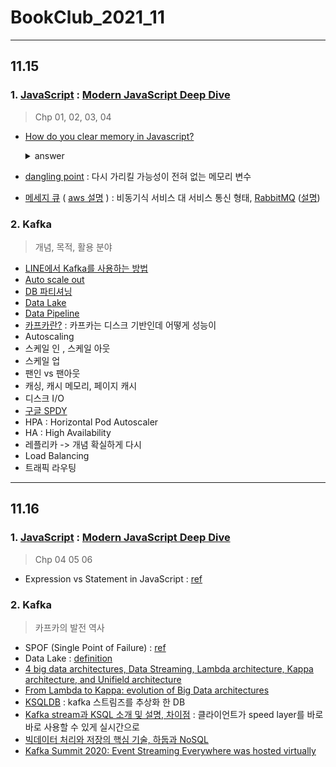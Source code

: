 # BookClub_2021_11

-----

## 11.15 

### 1. [JavaScript](https://developer.mozilla.org/ko/docs/Web/JavaScript)  : [Modern JavaScript Deep Dive](https://github.com/Dinoryong/Goodreads/blob/main/2021/Modern%20JavaScript%2C%20Deep%20Dive.md)

>  Chp 01, 02, 03, 04

- [How do you clear memory in Javascript?](https://stackoverflow.com/questions/7248122/how-do-you-clear-memory-in-javascript)

  <details><summary>answer</summary>
    G.C 가 내장되어 있기 때문에 정기적으로 검사하면서 자동으로 관리해준다
  </details>

  

- [dangling point](https://ko.wikipedia.org/wiki/%ED%97%88%EC%83%81_%ED%8F%AC%EC%9D%B8%ED%84%B0) : 다시 가리킬 가능성이 전혀 없는 메모리 변수

- [메세지 큐](https://sugerent.tistory.com/644) ( [aws 설명](https://aws.amazon.com/ko/message-queue/#:~:text=A%20message%20queue%20is%20a,once%2C%20by%20a%20single%20consumer.) ) : 비동기식 서비스 대 서비스 통신 형태, [RabbitMQ](https://www.rabbitmq.com/) ([설명](https://blog.dudaji.com/general/2020/05/25/rabbitmq.html))



### 2. Kafka

> 개념, 목적, 활용 분야

- [LINE에서 Kafka를 사용하는 방법](https://engineering.linecorp.com/ko/blog/how-to-use-kafka-in-line-1/)
- [Auto scale out](https://bcho.tistory.com/1114)
- [DB 파티셔닝](https://soye0n.tistory.com/267)
- [Data Lake](https://www.samsungsds.com/kr/insights/big_data_lake.html) 
- [Data Pipeline](https://maily.so/grabnews/posts/ecaebe)
- [카프카란?](https://freedeveloper.tistory.com/396) : 카프카는 디스크 기반인데 어떻게 성능이
- Autoscaling
- 스케일 인 , 스케일 아웃
- 스케일 업
- 팬인 vs 팬아웃
- 캐싱, 캐시 메모리, 페이지 캐시
- 디스크 I/O
- [구글 SPDY](https://ko.wikipedia.org/wiki/SPDY)
- HPA : Horizontal Pod Autoscaler
- HA : High Availability
- 레플리카 -> 개념 확실하게 다시
- Load Balancing
- 트래픽 라우팅



--------

## 11.16

### 1. [JavaScript](https://developer.mozilla.org/ko/docs/Web/JavaScript)  : [Modern JavaScript Deep Dive](https://github.com/Dinoryong/Goodreads/blob/main/2021/Modern%20JavaScript%2C%20Deep%20Dive.md)

> Chp 04 05 06 

- Expression vs Statement in JavaScript : [ref](https://2ssue.github.io/common_questions_for_Web_Developer/docs/Javascript/expression_statement.html)



### 2. Kafka

> 카프카의 발전 역사

- SPOF (Single Point of Failure) : [ref](https://datalibrary.tistory.com/207)
- Data Lake : [definition](https://aws.amazon.com/ko/big-data/datalakes-and-analytics/what-is-a-data-lake/)
- [4 big data architectures, Data Streaming, Lambda architecture, Kappa architecture, and Unifield architecture](https://medium.com/dataprophet/4-big-data-architectures-data-streaming-lambda-architecture-kappa-architecture-and-unifield-d9bcbf711eb9#:~:text=The%20Kappa%20architecture%20is%20optimized,at%20the%20data%20lake%20level.)
- [From Lambda to Kappa: evolution of Big Data architectures](https://en.paradigmadigital.com/dev/from-lambda-to-kappa-evolution-of-big-data-architectures/)
- [KSQLDB](https://www.confluent.io/product/ksql/?utm_medium=sem&utm_source=google&utm_campaign=ch.sem_br.nonbrand_tp.prs_tgt.kafka_mt.xct_rgn.apac_lng.eng_dv.all_con.kafka-ksql&utm_term=ksql&creative=&device=c&placement=&gclid=Cj0KCQiAys2MBhDOARIsAFf1D1fg25vlrJGri0uUFja92by_3QI-FifT34yMoGfY-LB8EIqsekZZrs0aAvDqEALw_wcB) : kafka 스트림즈를 추상화 한 DB
- [Kafka stream과 KSQL 소개 및 설명, 차이점](https://blog.voidmainvoid.net/266) : 클라이언트가 speed layer를 바로바로 사용할 수 있게 실시간으로
- [빅데이터 처리와 저장의 핵심 기술, 하둡과 NoSQL](https://flipdata.tistory.com/74)
- [Kafka Summit 2020: Event Streaming Everywhere was hosted virtually](https://www.kafka-summit.org/2020)





